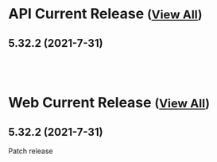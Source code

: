 
# API Current Release <small>([View All](/API.md))</small>
## 5.32.2 (2021-7-31)


<br><br>
# Web Current Release <small>([View All](/Web.md))</small>
## 5.32.2 (2021-7-31)
Patch release

  